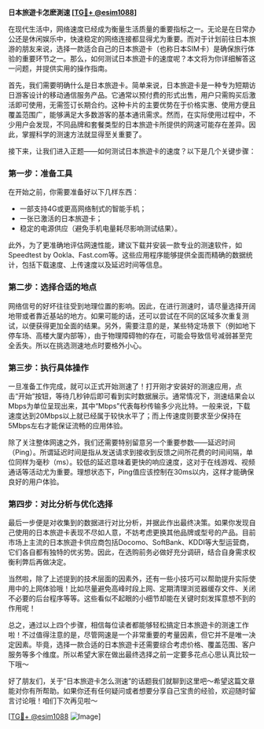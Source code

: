 **日本旅遊卡怎麽測速 [[TG💪+ @esim1088](https://t.me/s/esim1088)]**

在现代生活中，网络速度已经成为衡量生活质量的重要指标之一。无论是在日常办公还是休闲娱乐中，快速稳定的网络连接都显得尤为重要。而对于计划前往日本旅游的朋友来说，选择一款适合自己的日本旅遊卡（也称日本SIM卡）是确保旅行体验的重要环节之一。那么，如何测试日本旅遊卡的速度呢？本文将为你详细解答这一问题，并提供实用的操作指南。

首先，我们需要明确什么是日本旅遊卡。简单来说，日本旅遊卡是一种专为短期访日游客设计的移动通信服务产品。它通常以预付费的形式出售，用户只需购买后激活即可使用，无需签订长期合约。这种卡片的主要优势在于价格实惠、使用方便且覆盖范围广，能够满足大多数游客的基本通讯需求。然而，在实际使用过程中，不少用户会发现，不同品牌和套餐类型的日本旅遊卡所提供的网速可能存在差异。因此，掌握科学的测速方法就显得至关重要了。

接下来，让我们进入正题——如何测试日本旅遊卡的速度？以下是几个关键步骤：

### 第一步：准备工具

在开始之前，你需要准备好以下几样东西：
- 一部支持4G或更高网络制式的智能手机；
- 一张已激活的日本旅遊卡；
- 稳定的电源供应（避免手机电量耗尽影响测试结果）。

此外，为了更准确地评估网速性能，建议下载并安装一款专业的测速软件，如Speedtest by Ookla、Fast.com等。这些应用程序能够提供全面而精确的数据统计，包括下载速度、上传速度以及延迟时间等信息。

### 第二步：选择合适的地点

网络信号的好坏往往受到地理位置的影响。因此，在进行测速时，请尽量选择开阔地带或者靠近基站的地方。如果可能的话，还可以尝试在不同的区域多次重复测试，以便获得更加全面的结果。另外，需要注意的是，某些特定场景下（例如地下停车场、高楼大厦内部等），由于物理障碍物的存在，可能会导致信号减弱甚至完全丢失。所以在挑选测速地点时要格外小心。

### 第三步：执行具体操作

一旦准备工作完成，就可以正式开始测速了！打开刚才安装好的测速应用，点击“开始”按钮，等待几秒钟后即可看到实时数据展示。通常情况下，测速结果会以Mbps为单位呈现出来，其中“Mbps”代表每秒传输多少兆比特。一般来说，下载速度达到20Mbps以上就已经属于较快水平了；而上传速度则要求至少保持在5Mbps左右才能保证流畅的应用体验。

除了关注整体网速之外，我们还需要特别留意另一个重要参数——延迟时间（Ping）。所谓延迟时间是指从发送请求到接收到反馈之间所花费的时间间隔，单位同样为毫秒（ms）。较低的延迟意味着更快的响应速度，这对于在线游戏、视频通话等活动尤为重要。理想状态下，Ping值应该控制在30ms以内，这样才能确保良好的用户体验。

### 第四步：对比分析与优化选择

最后一步便是对收集到的数据进行对比分析，并据此作出最终决策。如果你发现自己使用的日本旅遊卡表现不尽如人意，不妨考虑更换其他品牌或型号的产品。目前市场上主流的日本旅遊卡供应商包括Docomo、SoftBank、KDDI等大型运营商，它们各自都有独特的优劣势。因此，在选购前务必做好充分调研，结合自身需求权衡利弊后再做决定。

当然啦，除了上述提到的技术层面的因素外，还有一些小技巧可以帮助提升实际使用中的上网体验哦！比如尽量避免高峰时段上网、定期清理浏览器缓存文件、关闭不必要的后台程序等等。这些看似不起眼的小细节却能在关键时刻发挥意想不到的作用呢！

总之，通过以上四个步骤，相信每位读者都能够轻松搞定日本旅遊卡的测速工作啦！不过值得注意的是，尽管网速是一个非常重要的考量因素，但它并不是唯一决定因素。毕竟，选择一款合适的日本旅遊卡还需要综合考虑价格、覆盖范围、客户服务等多个维度。所以希望大家在做出最终选择之前一定要多花点心思认真比较一下哦～

好了朋友们，关于“日本旅遊卡怎么测速”的话题我们就聊到这里吧～希望这篇文章能对你有所帮助。如果你还有任何疑问或者想要分享自己宝贵的经验，欢迎随时留言讨论哦！咱们下次再见啦～

[[TG💪+ @esim1088](https://t.me/s/esim1088) ![Image](https://i.postimg.cc/4NQfJmqS/Snipaste-2025-05-13-00-14-12.png)]